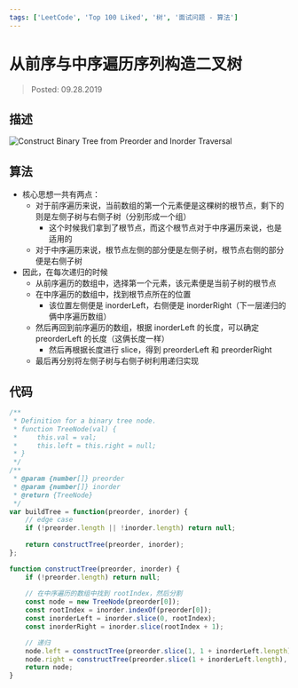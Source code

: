 ```yaml
---
tags: ['LeetCode', 'Top 100 Liked', '树', '面试问题 - 算法']
---
```


# 从前序与中序遍历序列构造二叉树

> Posted: 09.28.2019

<Tag />

## 描述

![Construct Binary Tree from Preorder and Inorder Traversal](/constructBST.png)

## 算法

- 核心思想一共有两点：
  - 对于前序遍历来说，当前数组的第一个元素便是这棵树的根节点，剩下的则是左侧子树与右侧子树（分别形成一个组）
    - 这个时候我们拿到了根节点，而这个根节点对于中序遍历来说，也是适用的
  - 对于中序遍历来说，根节点左侧的部分便是左侧子树，根节点右侧的部分便是右侧子树
- 因此，在每次递归的时候
  - 从前序遍历的数组中，选择第一个元素，该元素便是当前子树的根节点
  - 在中序遍历的数组中，找到根节点所在的位置
    - 该位置左侧便是 inorderLeft，右侧便是 inorderRight（下一层递归的俩中序遍历数组）
  - 然后再回到前序遍历的数组，根据 inorderLeft 的长度，可以确定 preorderLeft 的长度（这俩长度一样）
    - 然后再根据长度进行 slice，得到 preorderLeft 和 preorderRight
  - 最后再分别将左侧子树与右侧子树利用递归实现

## 代码

```javascript
/**
 * Definition for a binary tree node.
 * function TreeNode(val) {
 *     this.val = val;
 *     this.left = this.right = null;
 * }
 */
/**
 * @param {number[]} preorder
 * @param {number[]} inorder
 * @return {TreeNode}
 */
var buildTree = function(preorder, inorder) {
    // edge case
    if (!preorder.length || !inorder.length) return null;
    
    return constructTree(preorder, inorder);
};

function constructTree(preorder, inorder) {
    if (!preorder.length) return null;
    
    // 在中序遍历的数组中找到 rootIndex，然后分割
    const node = new TreeNode(preorder[0]);
    const rootIndex = inorder.indexOf(preorder[0]);
    const inorderLeft = inorder.slice(0, rootIndex);
    const inorderRight = inorder.slice(rootIndex + 1);

    // 递归
    node.left = constructTree(preorder.slice(1, 1 + inorderLeft.length), inorderLeft);
    node.right = constructTree(preorder.slice(1 + inorderLeft.length), inorderRight);
    return node;
}
```

<Disqus />